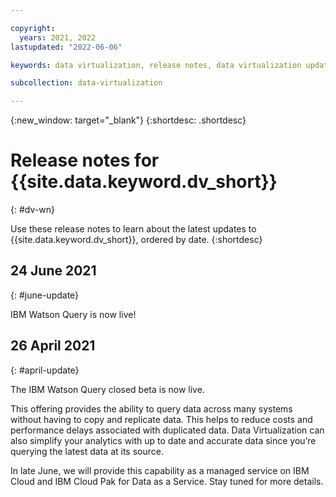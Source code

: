 ```yaml
---

copyright:
  years: 2021, 2022
lastupdated: "2022-06-06"

keywords: data virtualization, release notes, data virtualization updates

subcollection: data-virtualization

---
```


{:new_window: target="_blank"}
{:shortdesc: .shortdesc}

# Release notes for {{site.data.keyword.dv_short}}
{: #dv-wn}

Use these release notes to learn about the latest updates to {{site.data.keyword.dv_short}}, ordered by date.
{:shortdesc}

## 24 June 2021
{: #june-update}

IBM Watson Query is now live!

## 26 April 2021
{: #april-update}

The IBM Watson Query closed beta is now live.

This offering provides the ability to query data across many systems without having to copy and replicate data. This helps to reduce costs and performance delays associated with duplicated data. Data Virtualization can also simplify your analytics with up to date and accurate data since you’re querying the latest data at its source.

In late June, we will provide this capability as a managed service on IBM Cloud and IBM Cloud Pak for Data as a Service. Stay tuned for more details.